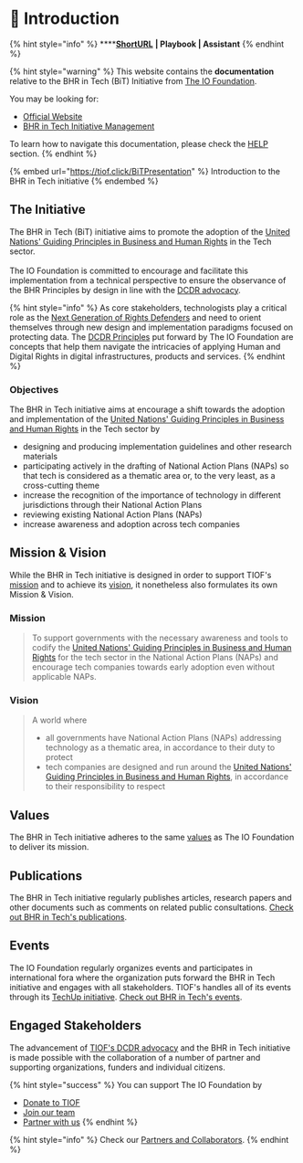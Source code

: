 # 🚧 Introduction

{% hint style="info" %}
****[**ShortURL**](https://tiof.click/BiTDocs) **| Playbook | Assistant**
{% endhint %}

{% hint style="warning" %}
This website contains the **documentation** relative to the BHR in Tech (BiT) Initiative from [The IO Foundation](https://tiof.click/TIOFWeb).

You may be looking for:

* [Official Website](https://tiof.click/BiTWeb)
* [BHR in Tech Initiative Management](https://tiof.click/BiTRepo)

To learn how to navigate this documentation, please check the [HELP](https://tiof.click/TIOFDocsHelp) section.
{% endhint %}

{% embed url="https://tiof.click/BiTPresentation" %}
Introduction to the BHR in Tech initiative
{% endembed %}

## The Initiative

The BHR in Tech (BiT) initiative aims to promote the adoption of the [United Nations' Guiding Principles in Business and Human Rights](https://tiof.click/BITUNGP) in the Tech sector.\
\
The IO Foundation is committed to encourage and facilitate this implementation from a technical perspective to ensure the observance of the BHR Principles by design in line with the [DCDR advocacy](https://tiof.click/DCDRAdvocacy).

{% hint style="info" %}
As core stakeholders, technologists play a critical role as the [Next Generation of Rights Defenders](https://tiof.click/TIOFNextGen) and need to orient themselves through new design and implementation paradigms focused on protecting data. The [DCDR Principles](https://tiof.click/DCDRPrinciples) put forward by The IO Foundation are concepts that help them navigate the intricacies of applying Human and Digital Rights in digital infrastructures, products and services.
{% endhint %}

### Objectives

The BHR in Tech initiative aims at encourage a shift towards the adoption and implementation of the [United Nations' Guiding Principles in Business and Human Rights](https://tiof.click/BITUNGP) in the Tech sector by

* designing and producing implementation guidelines and other research materials
* participating actively in the drafting of National Action Plans (NAPs) so that tech is considered as a thematic area or, to the very least, as a cross-cutting theme
* increase the recognition of the importance of technology in different jurisdictions through their National Action Plans
* reviewing existing National Action Plans (NAPs)&#x20;
* increase awareness and adoption across tech companies

## Mission & Vision

While the BHR in Tech initiative is designed in order to support TIOF's [mission](https://tiof.click/TIOFMission) and to achieve its [vision](https://tiof.click/TIOFVision), it nonetheless also formulates its own Mission & Vision.

### Mission

> To support governments with the necessary awareness and tools to codify the [United Nations' Guiding Principles in Business and Human Rights](https://tiof.click/BITUNGP) for the tech sector in the National Action Plans (NAPs) and encourage tech companies towards early adoption even without applicable NAPs.

### Vision

> A world where
>
> * all governments have National Action Plans (NAPs) addressing technology as a thematic area, in accordance to their duty to protect
> * tech companies are designed and run around the [United Nations' Guiding Principles in Business and Human Rights](https://tiof.click/BITUNGP), in accordance to their responsibility to respect

## Values

The BHR in Tech initiative adheres to the same [values](https://tiof.click/TIOFValues) as The IO Foundation to deliver its mission.

## Publications

The BHR in Tech initiative regularly publishes articles, research papers and other documents such as comments on related public consultations. [Check out BHR in Tech's publications](https://tiof.click/BiTPublications).

## Events

The IO Foundation regularly organizes events and participates in international fora where the organization puts forward the BHR in Tech initiative and engages with all stakeholders. TIOF's handles all of its events through its [TechUp initiative](https://tiof.click/TUDocs). [Check out BHR in Tech's events](https://tiof.click/BiTEvents).&#x20;

## Engaged Stakeholders

The advancement of [TIOF's DCDR advocacy](https://tiof.click/DCDRAdvocacy) and the BHR in Tech initiative is made possible with the collaboration of a number of partner and supporting organizations, funders and individual citizens.

{% hint style="success" %}
You can support The IO Foundation by

* [Donate to TIOF](https://tiof.click/SupportUs)
* [Join our team](https://tiof.click/BiTJoinUs)
* [Partner with us](https://tiof.click/BiTPartnersSuggest)
{% endhint %}

{% hint style="info" %}
Check our [Partners and Collaborators](https://tiof.click/BiTPartners).
{% endhint %}

